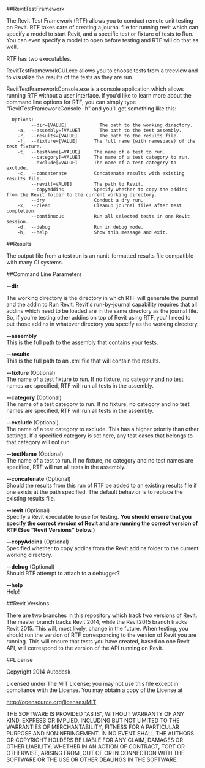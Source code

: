 ##RevitTestFramework

The Revit Test Framework (RTF) allows you to conduct remote unit testing on Revit. RTF takes care of creating a journal file for running revit which can specify a model to start Revit, and a specific test or fixture of tests to Run. You can even specify a model to open before testing and RTF will do that as well. 

RTF has two executables. 

RevitTestFrameworkGUI.exe allows you to choose tests from a treeview and to visualize the results of the tests as they are run.

RevitTestFrameworkConsole.exe is a console application which allows running RTF without a user interface. If you'd like to learn more about the command line options for RTF, you can simply type "RevitTestFrameworkConsole -h" and you'll get something like this:
```
  Options:   
         --dir=[VALUE]            The path to the working directory.  
    -a,  --assembly=[VALUE]       The path to the test assembly.  
    -r,  --results=[VALUE]        The path to the results file.  
    -f,  --fixture=[VALUE]      The full name (with namespace) of the test fixture.  
    -t,  --testName[=VALUE]     The name of a test to run.  
         --category[=VALUE]     The name of a test category to run.  
         --exclude[=VALUE]      The name of a test category to exclude.  
    -c,  --concatenate          Concatenate results with existing results file.  
         --revit[=VALUE]        The path to Revit.
         --copyAddins           Specify whether to copy the addins from the Revit folder to the current working directory.  
         --dry                  Conduct a dry run.  
    -x,  --clean                Cleanup journal files after test completion.  
         --continuous           Run all selected tests in one Revit session.  
    -d,  --debug                Run in debug mode.  
    -h,  --help                 Show this message and exit.
```

##Results  

The output file from a test run is an nunit-formatted results file compatible with many CI systems.

##Command Line Parameters

**--dir**

The working directory is the directory in which RTF will generate the journal and the addin to Run Revit. Revit's run-by-journal capability requires that all addins which need to be loaded are in the same directory as the journal file. So, if you're testing other addins on top of Revit using RTF, you'll need to put those addins in whatever directory you specify as the working directory.

**--assembly**  
This is the full path to the assembly that contains your tests.

**--results**  
This is the full path to an .xml file that will contain the results.

**--fixture** (Optional)  
The name of a test fixture to run. If no fixture, no category and no test names are specified, RTF will run all tests in the assembly.

**--category** (Optional)  
The name of a test category to run. If no fixture, no category and no test names are specified, RTF will run all tests in the assembly.

**--exclude** (Optional)  
The name of a test category to exclude. This has a higher priortiy than other settings. If a specified category is set here, any test cases
that belongs to that category will not run.

**--testName** (Optional)  
The name of a test to run. If no fixture, no category and no test names are specified, RTF will run all tests in the assembly.

**--concatenate** (Optional)  
Should the results from this run of RTF be added to an existing results file if one exists at the path specified. The default behavior is to replace the existing results file.

**--revit** (Optional)  
Specify a Revit executable to use for testing. **You should ensure that you specify the correct version of Revit and are running the correct version of RTF (See "Revit Versions" below.)**

**--copyAddins** (Optional)  
Specified whether to copy addins from the Revit addins folder to the current working directory.

**--debug** (Optional)  
Should RTF attempt to attach to a debugger?

**--help**  
Help!

##Revit Versions

There are two branches in this repository which track two versions of Revit. The master branch tracks Revit 2014, while the Revit2015 branch tracks Revit 2015. This will, most likely, change in the future. When testing, you should run the version of RTF corresponding to the version of Revit you are running. This will ensure that tests you have created, based on one Revit API, will correspond to the version of the API running on Revit.

##License

Copyright 2014 Autodesk

Licensed under The MIT License; you may not use this file except in compliance with the License. You may obtain a copy of the License at

http://opensource.org/licenses/MIT

THE SOFTWARE IS PROVIDED "AS IS", WITHOUT WARRANTY OF ANY KIND, EXPRESS OR
IMPLIED, INCLUDING BUT NOT LIMITED TO THE WARRANTIES OF MERCHANTABILITY,
FITNESS FOR A PARTICULAR PURPOSE AND NONINFRINGEMENT. IN NO EVENT SHALL THE
AUTHORS OR COPYRIGHT HOLDERS BE LIABLE FOR ANY CLAIM, DAMAGES OR OTHER
LIABILITY, WHETHER IN AN ACTION OF CONTRACT, TORT OR OTHERWISE, ARISING FROM,
OUT OF OR IN CONNECTION WITH THE SOFTWARE OR THE USE OR OTHER DEALINGS IN
THE SOFTWARE.
